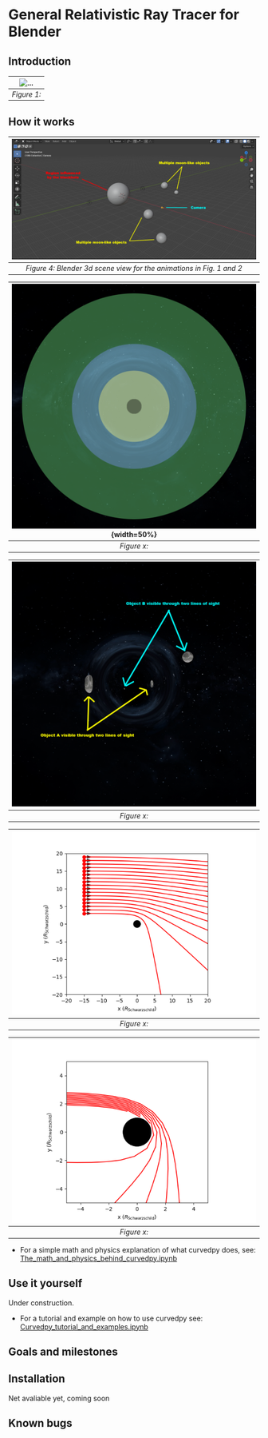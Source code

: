 # General Relativistic Ray Tracer for Blender

## Introduction
| ![...](images/animation_12AUG2024_crop.gif) | 
|:--:| 
| *Figure 1:* |




## How it works
| ![Blender 3d scene view](images/3dview.png) |
:--:| 
| *Figure 4: Blender 3d scene view for the animations in Fig. 1 and 2*|

|![](images/regions_0100.png){width=50%}|
|:--:| 
| *Figure x:*|

|![](images/lines_of_sight_0200.png)|
|:--:| 
| *Figure x:*|

|![](images/large_impact_param.png)|
|:--:| 
| *Figure x:*|

|![](images/small_impact_param.png)|
|:--:| 
| *Figure x:*|

* For a simple math and physics explanation of what curvedpy does, see: [The_math_and_physics_behind_curvedpy.ipynb](tutorials/The_math_and_physics_behind_curvedpy.ipynb)

## Use it yourself

Under construction.

* For a tutorial and example on how to use curvedpy see: [Curvedpy_tutorial_and_examples.ipynb](tutorials/Curvedpy_tutorial_and_examples.ipynb)

## Goals and milestones


## Installation

Net avaliable yet, coming soon


## Known bugs



